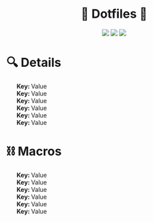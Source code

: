 <div>
    <div align="center">
        <h1>🐬 Dotfiles 🐬</h1>
        <img src="https://img.shields.io/static/v1?label=%20&message=linux%20%20&color=006296&style=for-the-badge&labelColor=006296">
        <img src="https://img.shields.io/static/v1?label=%20&message=maintained%20&color=006296&style=for-the-badge&labelColor=006296">
         <img src="https://img.shields.io/static/v1?label=%20&message=Icons%20%20&color=006296&style=for-the-badge&labelColor=006296">
    </div>
    <h1>🔍 Details</h1>
    <div>
        <ul>
            <b>Key: </b>Value<br>
            <b>Key: </b>Value<br>
            <b>Key: </b>Value<br>
            <b>Key: </b>Value<br>
            <b>Key: </b>Value<br>
            <b>Key: </b>Value<br>
        </ul>
    </div>
    <h1>⛓️  Macros</h1>
    <div>
        <ul>
            <b>Key: </b>Value<br>
            <b>Key: </b>Value<br>
            <b>Key: </b>Value<br>
            <b>Key: </b>Value<br>
            <b>Key: </b>Value<br>
            <b>Key: </b>Value<br>
        </ul>
    </div>
<div>
